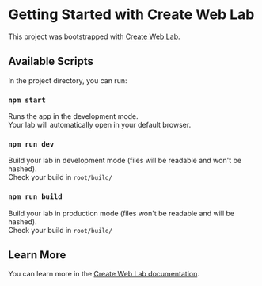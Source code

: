 # Getting Started with Create Web Lab

This project was bootstrapped with [Create Web Lab](https://github.com/burevestnik-png/create-web-lab).

## Available Scripts

In the project directory, you can run:

### `npm start`

Runs the app in the development mode. <br>
Your lab will automatically open in your default browser.

### `npm run dev`

Build your lab in development mode (files will be readable and won't be hashed). <br>
Check your build in `root/build/`


### `npm run build`

Build your lab in production mode (files won't be readable and will be hashed). <br>
Check your build in `root/build/`

## Learn More

You can learn more in the [Create Web Lab documentation](https://github.com/burevestnik-png/create-web-lab#template-based-on-webpack).
